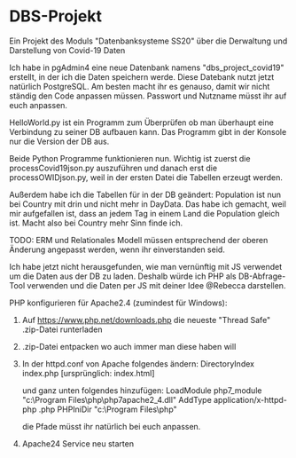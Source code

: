 # DBS-Projekt
Ein Projekt des Moduls "Datenbanksysteme SS20" über die Derwaltung und Darstellung von Covid-19 Daten

Ich habe in pgAdmin4 eine neue Datenbank namens "dbs_project_covid19" erstellt, in der ich die Daten speichern werde.
Diese Datebank nutzt jetzt natürlich PostgreSQL.
Am besten macht ihr es genauso, damit wir nicht ständig den Code anpassen müssen.
Passwort und Nutzname müsst ihr auf euch anpassen.

HelloWorld.py ist ein Programm zum Überprüfen ob man überhaupt eine Verbindung zu seiner DB aufbauen kann.
Das Programm gibt in der Konsole nur die Version der DB aus.

Beide Python Programme funktionieren nun. Wichtig ist zuerst die processCovid19json.py auszuführen und danach erst die processOWIDjson.py,
weil in der ersten Datei die Tabellen erzeugt werden.

Außerdem habe ich die Tabellen für in der DB geändert: Population ist nun bei Country mit drin und nicht mehr in DayData. Das habe ich gemacht, weil mir aufgefallen ist,
dass an jedem Tag in einem Land die Population gleich ist. Macht also bei Country mehr Sinn finde ich.

TODO: ERM und Relationales Modell müssen entsprechend der oberen Änderung angepasst werden, wenn ihr einverstanden seid.

Ich habe jetzt nicht herausgefunden, wie man vernünftig mit JS verwendet um die Daten aus der DB zu laden.
Deshalb würde ich PHP als DB-Abfrage-Tool verwenden und die Daten per JS mit deiner Idee @Rebecca darstellen.

PHP konfigurieren für Apache2.4 (zumindest für Windows):
 1. Auf https://www.php.net/downloads.php die neueste "Thread Safe" .zip-Datei runterladen
 2. .zip-Datei entpacken wo auch immer man diese haben will
 3. In der httpd.conf von Apache folgendes ändern:
      <IfModule dir_module>
          DirectoryIndex index.php [ursprünglich: index.html] 
      </IfModule>
    
    und ganz unten folgendes hinzufügen:
      LoadModule php7_module "c:\Program Files\php\php7apache2_4.dll"
      AddType application/x-httpd-php .php
      PHPIniDir "c:\Program Files\php"
      
    die Pfade müsst ihr natürlich bei euch anpassen.
 4. Apache24 Service neu starten

